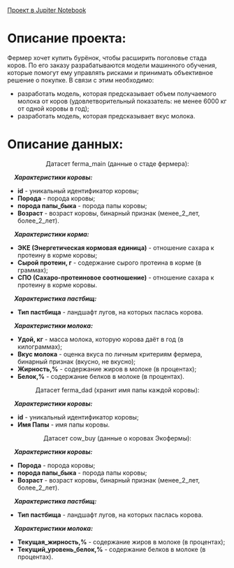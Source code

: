 [Проект в Jupiter Notebook](https://github.com/DarsaGakaev/Practicum_projects/blob/main/milking_cows/cows.ipynb)

# Описание проекта:
Фермер хочет купить бурёнок, чтобы расширить поголовье стада коров. По его заказу разрабатываются модели машинного обучения, которые помогут ему управлять рисками и принимать объективное решение о покупке. В связи с этим необходимо:

- разработать модель, которая предсказывает объем получаемого молока от коров (удовлетворительный показатель: не менее 6000 кг от одной коровы в год);
- разработать модель, которая предсказывает вкус молока.
 
# Описание данных:

<p style="text-align: center;">Датасет ferma_main (данные о стаде фермера):</p>

&nbsp;&nbsp;&nbsp;&nbsp;***Характеристики коровы:***

- **id** - уникальный идентификатор коровы;
- **Порода** - порода коровы;
- **порода папы_быка** - порода папы коровы;
- **Возраст** - возраст коровы, бинарный признак (менее_2_лет, более_2_лет).

&nbsp;&nbsp;&nbsp;&nbsp;***Характеристики корма:***

- **ЭКЕ (Энергетическая кормовая единица)** - отношение сахара к протеину в корме коровы;
- **Сырой протеин, г** - содержание сырого протеина в корме (в граммах);
- **СПО (Сахаро-протеиновое соотношение)** - отношение сахара к протеину в корме коровы.

&nbsp;&nbsp;&nbsp;&nbsp;***Характеристика пастбищ:***

- **Тип пастбища** - ландшафт лугов, на которых паслась корова.

&nbsp;&nbsp;&nbsp;&nbsp;***Характеристики молока:***

- **Удой, кг** - масса молока, которую корова даёт в год (в килограммах);
- **Вкус молока** - оценка вкуса по личным критериям фермера, бинарный признак (вкусно, не вкусно);
- **Жирность,%** - содержание жиров в молоке (в процентах);
- **Белок,%** - содержание белков в молоке (в процентах).

<p style="text-align: center;">Датасет ferma_dad (хранит имя папы каждой коровы):</p>

&nbsp;&nbsp;&nbsp;&nbsp;***Характеристики коровы:***

- **id** - уникальный идентификатор коровы;
- **Имя Папы** - имя папы коровы.

<p style="text-align: center;">Датасет cow_buy (данные о коровах Экофермы):</p>

&nbsp;&nbsp;&nbsp;&nbsp;***Характеристики коровы:***

- **Порода** - порода коровы;
- **порода папы_быка** - порода папы коровы;
- **Возраст** - возраст коровы, бинарный признак (менее_2_лет, более_2_лет).

&nbsp;&nbsp;&nbsp;&nbsp;***Характеристика пастбищ:***

- **Тип пастбища** - ландшафт лугов, на которых паслась корова.

&nbsp;&nbsp;&nbsp;&nbsp;***Характеристики молока:***

- **Текущая_жирность,%** - содержание жиров в молоке (в процентах);
- **Текущий_уровень_белок,%** - содержание белков в молоке (в процентах).

